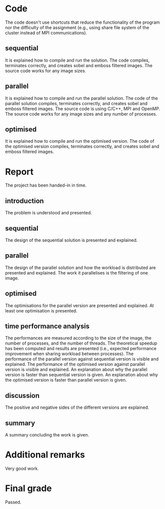 # Code
The code doesn't use shortcuts that reduce the functionality of the program nor the difficulty of the assignment (e.g., using share file system of the cluster instead of MPI communications).

## sequential
It is explained how to compile and run the solution.
The code compiles, terminates correctly, and creates sobel and emboss filtered images.
The source code works for any image sizes.

## parallel
It is explained how to compile and run the parallel solution. 
The code of the parallel solution compiles, terminates correctly, and creates sobel and emboss filtered images. 
The source code is using C/C++, MPI and OpenMP.
The source code works for any image sizes and any number of processes.

## optimised
It is explained how to compile and run the optimised version. 
The code of the optimised version compiles, terminates correctly, and creates sobel and emboss filtered images. 

# Report
The project has been handed-in in time.

## introduction
The problem is understood and presented.

## sequential
The design of the sequential solution is presented and explained.

## parallel
The design of the parallel solution and how the workload is distributed are presented and explained.
The work it parallelises is the filtering of one image.

## optimised
The optimisations for the parallel version are presented and explained. At least one optimisation is presented.

## time performance analysis
The performances are measured according to the size of the image, the number of processes, and the number of threads.
The theoretical speedup has been computed and results are presented (i.e., expected performance improvement when sharing workload between processes).
The performance of the parallel version against sequential version is visible and explained.
The performance of the optimised version against parallel version is visible and explained.
An explanation about why the parallel version is faster than sequential version is given.
An explanation about why the optimised version is faster than parallel version is given.

## discussion
The positive and negative sides of the different versions are explained.

## summary
A summary concluding the work is given.

# Additional remarks
Very good work.

# Final grade
Passed.
